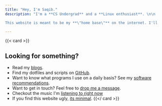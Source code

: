 ```yaml
---
title: "Hey, I'm Saqib."
description: "I'm a **CS Undergrad** and a **Linux enthusiast**. \n\n

This website is meant to be my **\"home base\"** on the internet. I'll post some thoughts about things I'm interested in, whether it's about desktop Linux, FOSS, Shell Scripts, Music and anything else really!"

---
```


{{< card >}}
## Looking for something?

- Read my [blogs](/blog/).
- Find my dotfiles and scripts on [GitHub](https://github.com/saqbmir1).
- Want to know what programs I use on a daily basis? See my [software recommendations](/blog/software-recommendation/).
- Want to get in touch? Feel free to [drop me a message](mailto:mirsaquib3737@gmail.com).
- Checkout the music I'm [listening to right now](/pages/lastfm.html)
- If you find this website ugly, [its minimal](http://motherfuckingwebsite.com/).
{{</ card >}}
